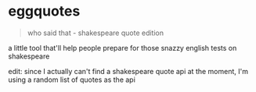 # eggquotes

> who said that - shakespeare quote edition

a little tool that'll help people prepare for those snazzy english tests on shakespeare

edit: since I actually can't find a shakespeare quote api at the moment, I'm using a random list of quotes as the api
